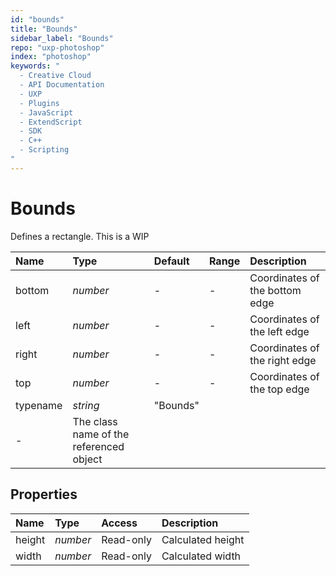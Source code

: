 ```yaml
---
id: "bounds"
title: "Bounds"
sidebar_label: "Bounds"
repo: "uxp-photoshop"
index: "photoshop"
keywords: "
  - Creative Cloud
  - API Documentation
  - UXP
  - Plugins
  - JavaScript
  - ExtendScript
  - SDK
  - C++
  - Scripting
"
---
```


# Bounds

Defines a rectangle. This is a WIP

| Name | Type | Default | Range | Description |
| :------ | :------ | :------ | :------ | :------ |
| bottom | *number* | - | - | Coordinates of the bottom edge |
| left | *number* | - | - | Coordinates of the left edge |
| right | *number* | - | - | Coordinates of the right edge |
| top | *number* | - | - | Coordinates of the top edge |
| typename | *string* | &quot;Bounds&quot;
 | - | The class name of the referenced object |

## Properties

| Name | Type | Access | Description |
| :------ | :------ | :------ | :------ |
| height | *number* | Read-only | Calculated height |
| width | *number* | Read-only | Calculated width |
